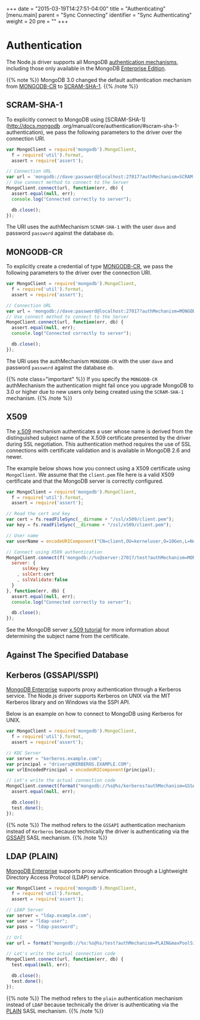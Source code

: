 +++
date = "2015-03-19T14:27:51-04:00"
title = "Authenticating"
[menu.main]
  parent = "Sync Connecting"
  identifier = "Sync Authenticating"
  weight = 20
  pre = "<i class='fa'></i>"
+++

# Authentication

The Node.js driver supports all MongoDB [authentication mechanisms](http://docs.mongodb.org/manual/core/authentication/), including those
only available in the MongoDB [Enterprise Edition](http://docs.mongodb.org/manual/administration/install-enterprise/).

{{% note %}}
MongoDB 3.0 changed the default authentication mechanism from
[MONGODB-CR](http://docs.mongodb.org/manual/core/authentication/#mongodb-cr-authentication) to
[SCRAM-SHA-1](http://docs.mongodb.org/manual/core/authentication/#scram-sha-1-authentication).
{{% /note %}}

## SCRAM-SHA-1

To explicitly connect to MongoDB using [SCRAM-SHA-1](http://docs.mongodb .org/manual/core/authentication/#scram-sha-1-authentication), we pass the following parameters to the driver over the connection URI.

```js
var MongoClient = require('mongodb').MongoClient,
  f = require('util').format,
  assert = require('assert');

// Connection URL
var url = 'mongodb://dave:password@localhost:27017?authMechanism=SCRAM-SHA-1&authSource=db';
// Use connect method to connect to the Server
MongoClient.connect(url, function(err, db) {
  assert.equal(null, err);
  console.log("Connected correctly to server");

  db.close();
});
```

The URI uses the authMechanism `SCRAM-SHA-1` with the user `dave` and password `password` against the database `db`.

## MONGODB-CR

To explicitly create a credential of type [MONGODB-CR](http://docs.mongodb.org/manual/core/authentication/#mongodb-cr-authentication), we pass the following parameters to the driver over the connection URI.

```js
var MongoClient = require('mongodb').MongoClient,
  f = require('util').format,
  assert = require('assert');

// Connection URL
var url = 'mongodb://dave:password@localhost:27017?authMechanism=MONGODB-CR&authSource=db';
// Use connect method to connect to the Server
MongoClient.connect(url, function(err, db) {
  assert.equal(null, err);
  console.log("Connected correctly to server");

  db.close();
});
```

The URI uses the authMechanism `MONGODB-CR` with the user `dave` and password `password` against the database `db`.

{{% note class="important" %}}
If you specify the `MONGODB-CR` authMechanism the authentication might fail once you upgrade MongoDB to 3.0 or higher due to new users only being created using the `SCRAM-SHA-1` mechanism.
{{% /note %}}

## X509

The [x.509](http://docs.mongodb.org/manual/core/authentication/#x-509-certificate-authentication) mechanism authenticates a user
whose name is derived from the distinguished subject name of the X.509 certificate presented by the driver during SSL negotiation. This
authentication method requires the use of SSL connections with certificate validation and is available in MongoDB 2.6 and newer.

The example below shows how you connect using a X509 certificate using `MongoClient`. We assume that the `client.pem` file here is a valid X509 certificate and that the MongoDB server is correctly configured.

```js
var MongoClient = require('mongodb').MongoClient,
  f = require('util').format,
  assert = require('assert');

// Read the cert and key
var cert = fs.readFileSync(__dirname + "/ssl/x509/client.pem");
var key = fs.readFileSync(__dirname + "/ssl/x509/client.pem");

// User name
var userName = encodeURIComponent("CN=client,OU=kerneluser,O=10Gen,L=New York City,ST=New York,C=US");

// Connect using X509 authentication
MongoClient.connect(f('mongodb://%s@server:27017/test?authMechanism=MONGODB-X509&ssl=true', userName), {
  server: {
      sslKey:key
    , sslCert:cert
    , sslValidate:false
  }
}, function(err, db) {
  assert.equal(null, err);
  console.log("Connected correctly to server");

  db.close();
});
```

See the MongoDB server
[x.509 tutorial](http://docs.mongodb.org/manual/tutorial/configure-x509-client-authentication/#add-x-509-certificate-subject-as-a-user) for
more information about determining the subject name from the certificate.
## Against The Specified Database

## Kerberos (GSSAPI/SSPI)

[MongoDB Enterprise](http://www.mongodb.com/products/mongodb-enterprise) supports proxy authentication through a Kerberos service. The Node.js driver supports Kerberos on UNIX via the MIT Kerberos library and on Windows via the SSPI API.

Below is an example on how to connect to MongoDB using Kerberos for UNIX.

```js
var MongoClient = require('mongodb').MongoClient,
  f = require('util').format,
  assert = require('assert');

// KDC Server
var server = "kerberos.example.com";
var principal = "drivers@KERBEROS.EXAMPLE.COM";
var urlEncodedPrincipal = encodeURIComponent(principal);

// Let's write the actual connection code
MongoClient.connect(format("mongodb://%s@%s/kerberos?authMechanism=GSSAPI&gssapiServiceName=mongodb", urlEncodedPrincipal, server), function(err, db) {
  assert.equal(null, err);

  db.close();
  test.done();
});
```

{{% note %}}
The method refers to the `GSSAPI` authentication mechanism instead of `Kerberos` because technically the driver is authenticating via the 
[GSSAPI](https://tools.ietf.org/html/rfc4752) SASL mechanism.
{{% /note %}}

## LDAP (PLAIN)

[MongoDB Enterprise](http://www.mongodb.com/products/mongodb-enterprise) supports proxy authentication through a Lightweight Directory
Access Protocol (LDAP) service.

```js
var MongoClient = require('mongodb').MongoClient,
  f = require('util').format,
  assert = require('assert');

// LDAP Server
var server = "ldap.example.com";
var user = "ldap-user";
var pass = "ldap-password";

// Url
var url = format("mongodb://%s:%s@%s/test?authMechanism=PLAIN&maxPoolSize=1", user, pass, server);

// Let's write the actual connection code
MongoClient.connect(url, function(err, db) {
  test.equal(null, err);    

  db.close();
  test.done();
});
```

{{% note %}}
The method refers to the `plain` authentication mechanism instead of `LDAP` because technically the driver is authenticating via the [PLAIN](https://www.ietf.org/rfc/rfc4616.txt) SASL mechanism.
{{% /note %}}